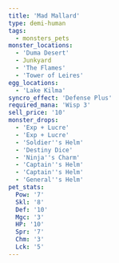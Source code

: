```yaml
---
title: 'Mad Mallard'
type: demi-human
tags:
  - monsters_pets
monster_locations:
  - 'Duma Desert'
  - Junkyard
  - 'The Flames'
  - 'Tower of Leires'
egg_locations:
  - 'Lake Kilma'
syncro_effect: 'Defense Plus'
required_mana: 'Wisp 3'
sell_price: '10'
monster_drops:
  - 'Exp + Lucre'
  - 'Exp + Lucre'
  - 'Soldier''s Helm'
  - 'Destiny Dice'
  - 'Ninja''s Charm'
  - 'Captain''s Helm'
  - 'Captain''s Helm'
  - 'General''s Helm'
pet_stats:
  Pow: '7'
  Skl: '8'
  Def: '10'
  Mgc: '3'
  HP: '10'
  Spr: '7'
  Chm: '3'
  Lck: '5'
---
```

